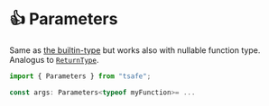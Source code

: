 # 👍 Parameters

Same as [the builtin-type](https://www.typescriptlang.org/docs/handbook/utility-types.html#parameterstype) but works also with nullable function type. Analogus to [`ReturnType`](returntype.md#used-with-function-that-can-be-undefined).

```typescript
import { Parameters } from "tsafe";

const args: Parameters<typeof myFunction>= ...
```
